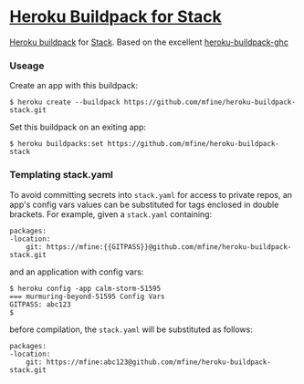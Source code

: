 # [Heroku Buildpack for Stack][1]

[Heroku buildpack][2] for [Stack][3]. Based on the excellent [heroku-buildpack-ghc][4]

### Useage

Create an app with this buildpack:

    $ heroku create --buildpack https://github.com/mfine/heroku-buildpack-stack.git

Set this buildpack on an exiting app:

    $ heroku buildpacks:set https://github.com/mfine/heroku-buildpack-stack

### Templating stack.yaml

To avoid committing secrets into `stack.yaml` for access to private
repos, an app's config vars values can be substituted for tags
enclosed in double brackets. For example, given a `stack.yaml` containing:

    packages:
    -location:
        git: https://mfine:{{GITPASS}}@github.com/mfine/heroku-buildpack-stack.git

and an application with config vars:

    $ heroku config -app calm-storm-51595
    === murmuring-beyond-51595 Config Vars
    GITPASS: abc123
    $

before compilation, the `stack.yaml` will be substituted as follows:

    packages:
    -location:
        git: https://mfine:abc123@github.com/mfine/heroku-buildpack-stack.git

[1]: https://github.com/mfine/heroku-buildpack-stack
[2]: http://devcenter.heroku.com/articles/buildpacks
[3]: https://github.com/commercialhaskell/stack
[4]: https://github.com/begriffs/heroku-buildpack-ghc
